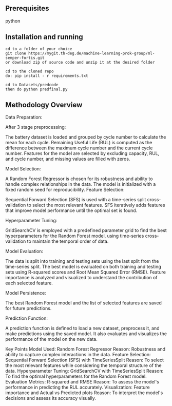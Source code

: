 ## Prerequisites

python


## Installation and running
```
cd to a folder of your choice
git clone https://mygit.th-deg.de/machine-learning-prok-group/ml-semper-fortis.git
or download zip of source code and unzip it at the desired folder

cd to the cloned repo
do: pip install - r requirements.txt

cd to Datasets/predcode
then do python predfinal.py
```
## Methodology Overview
Data Preparation:

After 3 stage preprocessing:

The battery dataset is loaded and grouped by cycle number to calculate the mean for each cycle.
Remaining Useful Life (RUL) is computed as the difference between the maximum cycle number and the current cycle number.
Features for the model are selected by excluding capacity, RUL, and cycle number, and missing values are filled with zeros.

Model Selection:

A Random Forest Regressor is chosen for its robustness and ability to handle complex relationships in the data.
The model is initialized with a fixed random seed for reproducibility.
Feature Selection:

Sequential Forward Selection (SFS) is used with a time-series split cross-validation to select the most relevant features. SFS iteratively adds features that improve model performance until the optimal set is found.

Hyperparameter Tuning:

GridSearchCV is employed with a predefined parameter grid to find the best hyperparameters for the Random Forest model, using time-series cross-validation to maintain the temporal order of data.

Model Evaluation:

The data is split into training and testing sets using the last split from the time-series split.
The best model is evaluated on both training and testing sets using R-squared scores and Root Mean Squared Error (RMSE).
Feature importance is analyzed and visualized to understand the contribution of each selected feature.

Model Persistence:

The best Random Forest model and the list of selected features are saved for future predictions.

Prediction Function:

A prediction function is defined to load a new dataset, preprocess it, and make predictions using the saved model. It also evaluates and visualizes the performance of the model on the new data.

Key Points
Model Used: Random Forest Regressor
Reason: Robustness and ability to capture complex interactions in the data.
Feature Selection: Sequential Forward Selection (SFS) with TimeSeriesSplit
Reason: To select the most relevant features while considering the temporal structure of the data.
Hyperparameter Tuning: GridSearchCV with TimeSeriesSplit
Reason: To find the optimal hyperparameters for the Random Forest model.
Evaluation Metrics: R-squared and RMSE
Reason: To assess the model's performance in predicting the RUL accurately.
Visualization: Feature importance and Actual vs Predicted plots
Reason: To interpret the model's decisions and assess its accuracy visually.
